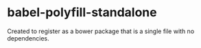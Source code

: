 # babel-polyfill-standalone
Created to register as a bower package that is a single file with no dependencies.

